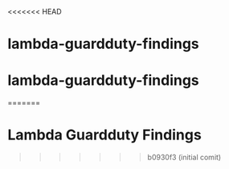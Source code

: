<<<<<<< HEAD

# lambda-guardduty-findings

# lambda-guardduty-findings

=======

# Lambda Guardduty Findings

> > > > > > > b0930f3 (initial comit)
